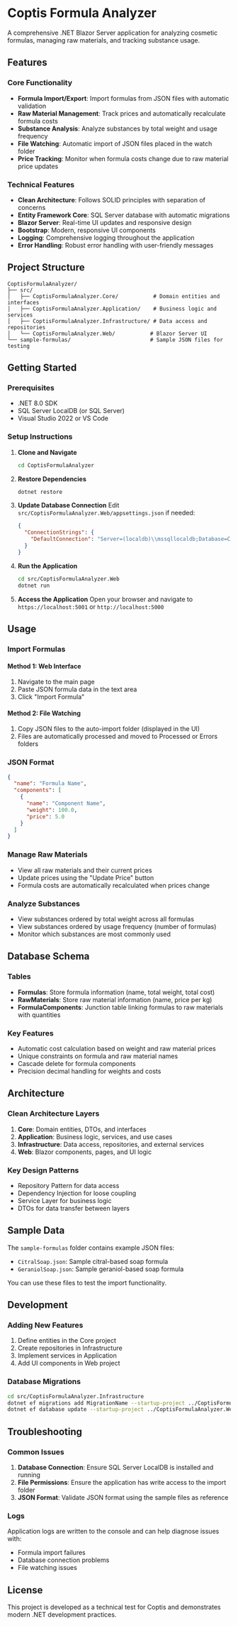 # Coptis Formula Analyzer

A comprehensive .NET Blazor Server application for analyzing cosmetic formulas, managing raw materials, and tracking substance usage.

## Features

### Core Functionality
- **Formula Import/Export**: Import formulas from JSON files with automatic validation
- **Raw Material Management**: Track prices and automatically recalculate formula costs
- **Substance Analysis**: Analyze substances by total weight and usage frequency
- **File Watching**: Automatic import of JSON files placed in the watch folder
- **Price Tracking**: Monitor when formula costs change due to raw material price updates

### Technical Features
- **Clean Architecture**: Follows SOLID principles with separation of concerns
- **Entity Framework Core**: SQL Server database with automatic migrations
- **Blazor Server**: Real-time UI updates and responsive design
- **Bootstrap**: Modern, responsive UI components
- **Logging**: Comprehensive logging throughout the application
- **Error Handling**: Robust error handling with user-friendly messages

## Project Structure

```
CoptisFormulaAnalyzer/
├── src/
│   ├── CoptisFormulaAnalyzer.Core/           # Domain entities and interfaces
│   ├── CoptisFormulaAnalyzer.Application/    # Business logic and services
│   ├── CoptisFormulaAnalyzer.Infrastructure/ # Data access and repositories
│   └── CoptisFormulaAnalyzer.Web/           # Blazor Server UI
└── sample-formulas/                         # Sample JSON files for testing
```

## Getting Started

### Prerequisites
- .NET 8.0 SDK
- SQL Server LocalDB (or SQL Server)
- Visual Studio 2022 or VS Code

### Setup Instructions

1. **Clone and Navigate**
   ```bash
   cd CoptisFormulaAnalyzer
   ```

2. **Restore Dependencies**
   ```bash
   dotnet restore
   ```

3. **Update Database Connection**
   Edit `src/CoptisFormulaAnalyzer.Web/appsettings.json` if needed:
   ```json
   {
     "ConnectionStrings": {
       "DefaultConnection": "Server=(localdb)\\mssqllocaldb;Database=CoptisFormulaAnalyzer;Trusted_Connection=true;MultipleActiveResultSets=true"
     }
   }
   ```

4. **Run the Application**
   ```bash
   cd src/CoptisFormulaAnalyzer.Web
   dotnet run
   ```

5. **Access the Application**
   Open your browser and navigate to `https://localhost:5001` or `http://localhost:5000`

## Usage

### Import Formulas

#### Method 1: Web Interface
1. Navigate to the main page
2. Paste JSON formula data in the text area
3. Click "Import Formula"

#### Method 2: File Watching
1. Copy JSON files to the auto-import folder (displayed in the UI)
2. Files are automatically processed and moved to Processed or Errors folders

### JSON Format
```json
{
  "name": "Formula Name",
  "components": [
    {
      "name": "Component Name",
      "weight": 100.0,
      "price": 5.0
    }
  ]
}
```

### Manage Raw Materials
- View all raw materials and their current prices
- Update prices using the "Update Price" button
- Formula costs are automatically recalculated when prices change

### Analyze Substances
- View substances ordered by total weight across all formulas
- View substances ordered by usage frequency (number of formulas)
- Monitor which substances are most commonly used

## Database Schema

### Tables
- **Formulas**: Store formula information (name, total weight, total cost)
- **RawMaterials**: Store raw material information (name, price per kg)
- **FormulaComponents**: Junction table linking formulas to raw materials with quantities

### Key Features
- Automatic cost calculation based on weight and raw material prices
- Unique constraints on formula and raw material names
- Cascade delete for formula components
- Precision decimal handling for weights and costs

## Architecture

### Clean Architecture Layers
1. **Core**: Domain entities, DTOs, and interfaces
2. **Application**: Business logic, services, and use cases
3. **Infrastructure**: Data access, repositories, and external services
4. **Web**: Blazor components, pages, and UI logic

### Key Design Patterns
- Repository Pattern for data access
- Dependency Injection for loose coupling
- Service Layer for business logic
- DTOs for data transfer between layers

## Sample Data

The `sample-formulas` folder contains example JSON files:
- `CitralSoap.json`: Sample citral-based soap formula
- `GeraniolSoap.json`: Sample geraniol-based soap formula

You can use these files to test the import functionality.

## Development

### Adding New Features
1. Define entities in the Core project
2. Create repositories in Infrastructure
3. Implement services in Application
4. Add UI components in Web project

### Database Migrations
```bash
cd src/CoptisFormulaAnalyzer.Infrastructure
dotnet ef migrations add MigrationName --startup-project ../CoptisFormulaAnalyzer.Web
dotnet ef database update --startup-project ../CoptisFormulaAnalyzer.Web
```

## Troubleshooting

### Common Issues
1. **Database Connection**: Ensure SQL Server LocalDB is installed and running
2. **File Permissions**: Ensure the application has write access to the import folder
3. **JSON Format**: Validate JSON format using the sample files as reference

### Logs
Application logs are written to the console and can help diagnose issues with:
- Formula import failures
- Database connection problems
- File watching issues

## License

This project is developed as a technical test for Coptis and demonstrates modern .NET development practices.
